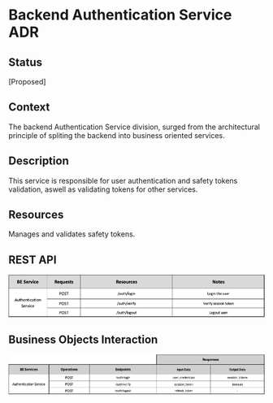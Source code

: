 # Backend Authentication Service ADR

## Status

[Proposed]

## Context

The backend Authentication Service division, surged from the architectural principle of spliting the backend into business oriented services. 

## Description

This service is responsible for user authentication and safety tokens validation, aswell as validating tokens for other services.

## Resources

Manages and validates safety tokens.

## REST API

<img src="../requests/assets/AuthenticationService.png" alt="REST Authentication Service" />

## Business Objects Interaction


<img src="../business-objects/assets/AuthenticationBOs.png" alt="Business Objects Interaction"  />

